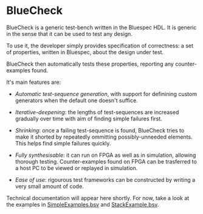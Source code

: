 BlueCheck
=========

BlueCheck is a generic test-bench written in the Bluespec HDL.  It is
generic in the sense that it can be used to test any design.

To use it, the developer simply provides specification of correctness:
a set of properties, written in Bluespec, about the design under test.

BlueCheck then automatically tests these properties, reporting any
counter-examples found.

It's main features are:

  * *Automatic test-sequence generation*, with support for definining
    custom generators when the default one doesn't suffice.

  * *Iterative-deepening*: the lengths of test-sequences are increased
    gradually over time with aim of finding simple failures first.

  * *Shrinking*: once a failing test-sequence is found, BlueCheck tries
    to make it shorted by repeatedly ommitting possibly-unneeded
    elements.  This helps find simple failures quickly.

  * *Fully synthesisable*: it can run on FPGA as well as in simulation,
    allowing thorough testing.  Counter-examples found on FPGA can be
    trasferred to a host PC to be viewed or replayed in simulation.

  * *Ease of use*: rigourous test frameworks can be constructed by
    writing a very small amount of code.

Technical documentation will appear here shortly.  For now, take a
look at the examples in [SimpleExamples.bsv](SimpleExamples.bsv) and
[StackExample.bsv](StackExample.bsv).
